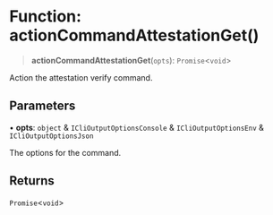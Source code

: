 # Function: actionCommandAttestationGet()

> **actionCommandAttestationGet**(`opts`): `Promise`\<`void`\>

Action the attestation verify command.

## Parameters

• **opts**: `object` & `ICliOutputOptionsConsole` & `ICliOutputOptionsEnv` & `ICliOutputOptionsJson`

The options for the command.

## Returns

`Promise`\<`void`\>
